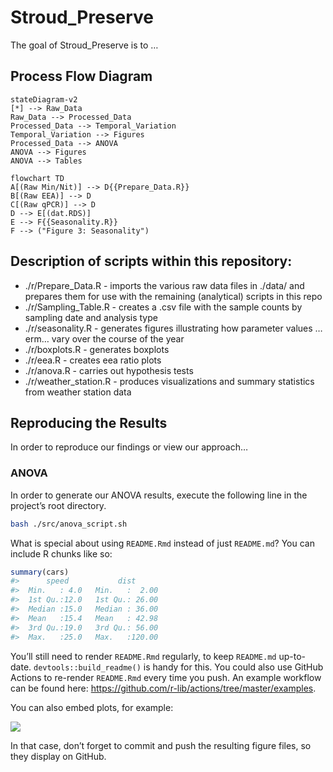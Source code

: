 
<!-- README.md is generated from README.Rmd. Please edit that file -->

# Stroud\_Preserve

<!-- badges: start -->

<!-- badges: end -->

The goal of Stroud\_Preserve is to …

## Process Flow Diagram

<!-- Source for idea: -->

<!-- https://twitter.com/diegohaz/status/1590043504428077056 -->

``` mermaid
stateDiagram-v2
[*] --> Raw_Data
Raw_Data --> Processed_Data
Processed_Data --> Temporal_Variation
Temporal_Variation --> Figures
Processed_Data --> ANOVA
ANOVA --> Figures
ANOVA --> Tables
```

<!-- Syntax: -->

<!-- https://mermaid.js.org/syntax/flowchart.html -->

``` mermaid
flowchart TD
A[(Raw Min/Nit)] --> D{{Prepare_Data.R}}
B[(Raw EEA)] --> D
C[(Raw qPCR)] --> D
D --> E[(dat.RDS)]
E --> F{{Seasonality.R}} 
F --> ("Figure 3: Seasonality")
```

## Description of scripts within this repository:

  - ./r/Prepare\_Data.R - imports the various raw data files in ./data/
    and prepares them for use with the remaining (analytical) scripts in
    this repo  
  - ./r/Sampling\_Table.R - creates a .csv file with the sample counts
    by sampling date and analysis type  
  - ./r/seasonality.R - generates figures illustrating how parameter
    values … erm… vary over the course of the year
  - ./r/boxplots.R - generates boxplots
  - ./r/eea.R - creates eea ratio plots
  - ./r/anova.R - carries out hypothesis tests
  - ./r/weather\_station.R - produces visualizations and summary
    statistics from weather station data

## Reproducing the Results

In order to reproduce our findings or view our approach…

### ANOVA

In order to generate our ANOVA results, execute the following line in
the project’s root directory.

``` bash
bash ./src/anova_script.sh
```

What is special about using `README.Rmd` instead of just `README.md`?
You can include R chunks like so:

``` r
summary(cars)
#>      speed           dist       
#>  Min.   : 4.0   Min.   :  2.00  
#>  1st Qu.:12.0   1st Qu.: 26.00  
#>  Median :15.0   Median : 36.00  
#>  Mean   :15.4   Mean   : 42.98  
#>  3rd Qu.:19.0   3rd Qu.: 56.00  
#>  Max.   :25.0   Max.   :120.00
```

You’ll still need to render `README.Rmd` regularly, to keep `README.md`
up-to-date. `devtools::build_readme()` is handy for this. You could also
use GitHub Actions to re-render `README.Rmd` every time you push. An
example workflow can be found here:
<https://github.com/r-lib/actions/tree/master/examples>.

You can also embed plots, for example:

![](README_files/figure-gfm/pressure-1.png)<!-- -->

In that case, don’t forget to commit and push the resulting figure
files, so they display on GitHub.
